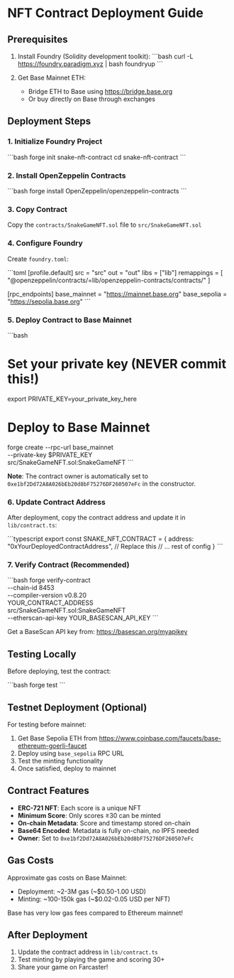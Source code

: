 # NFT Contract Deployment Guide

## Prerequisites

1. Install Foundry (Solidity development toolkit):
\`\`\`bash
curl -L https://foundry.paradigm.xyz | bash
foundryup
\`\`\`

2. Get Base Mainnet ETH:
   - Bridge ETH to Base using https://bridge.base.org
   - Or buy directly on Base through exchanges

## Deployment Steps

### 1. Initialize Foundry Project

\`\`\`bash
forge init snake-nft-contract
cd snake-nft-contract
\`\`\`

### 2. Install OpenZeppelin Contracts

\`\`\`bash
forge install OpenZeppelin/openzeppelin-contracts
\`\`\`

### 3. Copy Contract

Copy the `contracts/SnakeGameNFT.sol` file to `src/SnakeGameNFT.sol`

### 4. Configure Foundry

Create `foundry.toml`:

\`\`\`toml
[profile.default]
src = "src"
out = "out"
libs = ["lib"]
remappings = [
    "@openzeppelin/contracts/=lib/openzeppelin-contracts/contracts/"
]

[rpc_endpoints]
base_mainnet = "https://mainnet.base.org"
base_sepolia = "https://sepolia.base.org"
\`\`\`

### 5. Deploy Contract to Base Mainnet

\`\`\`bash
# Set your private key (NEVER commit this!)
export PRIVATE_KEY=your_private_key_here

# Deploy to Base Mainnet
forge create --rpc-url base_mainnet \
  --private-key $PRIVATE_KEY \
  src/SnakeGameNFT.sol:SnakeGameNFT
\`\`\`

**Note**: The contract owner is automatically set to `0xe1bf2Dd72A8A026bEb20d8bF75276DF260507eFc` in the constructor.

### 6. Update Contract Address

After deployment, copy the contract address and update it in `lib/contract.ts`:

\`\`\`typescript
export const SNAKE_NFT_CONTRACT = {
  address: "0xYourDeployedContractAddress", // Replace this
  // ... rest of config
}
\`\`\`

### 7. Verify Contract (Recommended)

\`\`\`bash
forge verify-contract \
  --chain-id 8453 \
  --compiler-version v0.8.20 \
  YOUR_CONTRACT_ADDRESS \
  src/SnakeGameNFT.sol:SnakeGameNFT \
  --etherscan-api-key YOUR_BASESCAN_API_KEY
\`\`\`

Get a BaseScan API key from: https://basescan.org/myapikey

## Testing Locally

Before deploying, test the contract:

\`\`\`bash
forge test
\`\`\`

## Testnet Deployment (Optional)

For testing before mainnet:

1. Get Base Sepolia ETH from https://www.coinbase.com/faucets/base-ethereum-goerli-faucet
2. Deploy using `base_sepolia` RPC URL
3. Test the minting functionality
4. Once satisfied, deploy to mainnet

## Contract Features

- **ERC-721 NFT**: Each score is a unique NFT
- **Minimum Score**: Only scores ≥30 can be minted
- **On-chain Metadata**: Score and timestamp stored on-chain
- **Base64 Encoded**: Metadata is fully on-chain, no IPFS needed
- **Owner**: Set to `0xe1bf2Dd72A8A026bEb20d8bF75276DF260507eFc`

## Gas Costs

Approximate gas costs on Base Mainnet:
- Deployment: ~2-3M gas (~$0.50-1.00 USD)
- Minting: ~100-150k gas (~$0.02-0.05 USD per NFT)

Base has very low gas fees compared to Ethereum mainnet!

## After Deployment

1. Update the contract address in `lib/contract.ts`
2. Test minting by playing the game and scoring 30+
3. Share your game on Farcaster!
